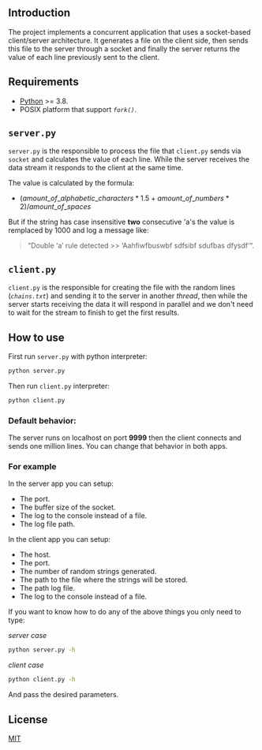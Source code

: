 ## Introduction

The project implements a concurrent application that uses a socket-based client/server architecture. It generates a file on the client side, then sends this file to the server through a socket and finally the server returns the value of each line previously sent to the client.

## Requirements

- [Python](https://www.python.org/downloads/) >= 3.8.
- POSIX platform that support _`fork()`_.

## `server.py`

`server.py` is the responsible to process the file that `client.py` sends via `socket` and calculates the value of each line. While the server receives the data stream it responds to the client at the same time.

The value is calculated by the formula:

- $(amount\_of\_alphabetic\_characters * 1.5 + amount\_of\_numbers * 2)/amount\_of\_spaces$

But if the string has case insensitive **two** consecutive 'a's the value is remplaced by 1000 and log a message like:

> “Double ‘a’ rule detected >> ‘Aahfiwfbuswbf sdfsibf sdufbas dfysdf‘“.

## `client.py`

`client.py` is the responsible for creating the file with the random lines (_`chains.txt`_) and sending it to the server in another _thread_, then while the server starts receiving the data it will respond in parallel and we don't need to wait for the stream to finish to get the first results.

## How to use

First run `server.py` with python interpreter:

```bash
python server.py
```

Then run `client.py` interpreter:

```bash
python client.py
```

### Default behavior:

The server runs on localhost on port **9999** then the client connects and sends one million lines. You can change that behavior in both apps.

### For example

In the server app you can setup:

- The port.
- The buffer size of the socket.
- The log to the console instead of a file.
- The log file path.

In the client app you can setup:

- The host.
- The port.
- The number of random strings generated.
- The path to the file where the strings will be stored.
- The path log file.
- The log to the console instead of a file.

If you want to know how to do any of the above things you only need to type:

_server case_

```bash
python server.py -h
```

_client case_

```bash
python client.py -h
```

And pass the desired parameters.

## License

[MIT](https://spdx.org/licenses/MIT)
